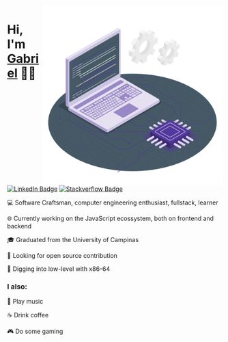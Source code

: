 <img src="./.github/cpu.svg" width="420px" height="420px"  align='right' />

<h1>Hi, I'm <a href="https://www.linkedin.com/in/gabrielsanttana" target="_blank">Gabriel</a> 👋🏽</h1>

[![LinkedIn Badge](https://img.shields.io/badge/-LinkedIn-blue?style=flat-square&logo=Linkedin&logoColor=white&link=https://www.linkedin.com/in/gabrielsanttana/)](https://www.linkedin.com/in/gabrielsanttana/)
[![Stackverflow Badge](https://img.shields.io/badge/Stack%20Overflow-FE7A16?style=flat-square&logo=stack%20overflow&logoColor=fff)](https://stackoverflow.com/users/12422017/gabriel-santana)

<p>💻 Software Craftsman, computer engineering enthusiast, fullstack, learner</p>

<p>🌐 Currently working on the JavaScript ecossystem, both on frontend and backend</p>

<p>🎓 Graduated from the University of Campinas</p>

<p>📖 Looking for open source contribution</p>

<p>🔣 Digging into low-level with x86-64</p>

### I also:

🎸 Play music

☕ Drink coffee

🎮 Do some gaming
